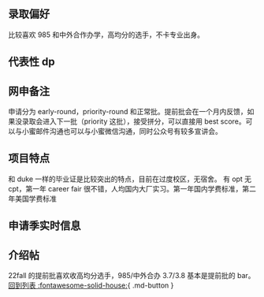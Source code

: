 ## 录取偏好

比较喜欢 985 和中外合作办学，高均分的选手，不卡专业出身。

## 代表性 dp

## 网申备注

申请分为 early-round，priority-round 和正常批。提前批会在一个月内反馈，如果没录取会进入下一批（priority 这批），接受拼分，可以直接用 best score。可以与小蜜邮件沟通也可以与小蜜微信沟通，同时公众号有较多宣讲会。

## 项目特点

和 duke 一样的毕业证是比较突出的特点，目前在过度校区，无宿舍。
有 opt 无 cpt，第一年 career fair 很不错，人均国内大厂实习。第一年国内学费标准，第二年美国学费标准

## 申请季实时信息

## 介绍帖

22fall 的提前批喜欢收高均分选手，985/中外合办 3.7/3.8 基本是提前批的 bar。
[回到列表 :fontawesome-solid-house:](选校梯度.md){ .md-button }
